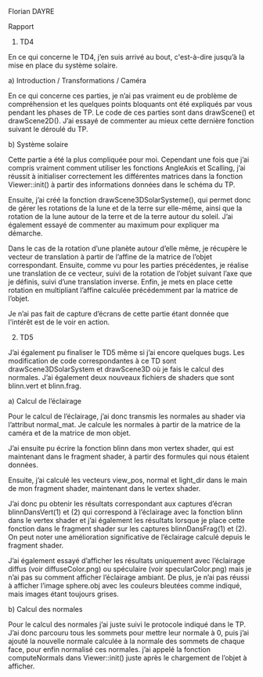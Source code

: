

Florian DAYRE



Rapport

1) TD4

En ce qui concerne le TD4, j’en suis arrivé au bout, c'est-à-dire jusqu’à la mise en place du
système solaire.

a) Introduction / Transformations / Caméra

En ce qui concerne ces parties, je n’ai pas vraiment eu de problème de compréhension et
les quelques points bloquants ont été expliqués par vous pendant les phases de TP. Le
code de ces parties sont dans drawScene() et drawScene2D(). J’ai essayé de commenter
au mieux cette dernière fonction suivant le déroulé du TP.

b) Système solaire

Cette partie a été la plus compliquée pour moi. Cependant une fois que j’ai compris vraiment
comment utiliser les fonctions AngleAxis et Scalling, j’ai réussit à initialiser correctement les
différentes matrices dans la fonction Viewer::init() à partir des informations données dans le
schéma du TP.

Ensuite, j’ai créé la fonction drawScene3DSolarSysteme(), qui permet donc de gérer les
rotations de la lune et de la terre sur elle-même, ainsi que la rotation de la lune autour de la
terre et de la terre autour du soleil. J’ai également essayé de commenter au maximum pour
expliquer ma démarche.

Dans le cas de la rotation d’une planète autour d’elle même, je récupère le vecteur de
translation à partir de l’affine de la matrice de l’objet correspondant. Ensuite, comme vu pour
les parties précédentes, je réalise une translation de ce vecteur, suivi de la rotation de l’objet
suivant l’axe que je définis, suivi d’une translation inverse. Enfin, je mets en place cette
rotation en multipliant l’affine calculée précédemment par la matrice de l’objet.

Je n’ai pas fait de capture d’écrans de cette partie étant donnée que l'intérêt est de le voir en
action.

2) TD5

J’ai également pu finaliser le TD5 même si j’ai encore quelques bugs. Les modification de
code correspondantes à ce TD sont drawScene3DSolarSystem et drawScene3D où je fais
le calcul des normales. J’ai également deux nouveaux fichiers de shaders que sont
blinn.vert et blinn.frag.

a) Calcul de l’éclairage

Pour le calcul de l’éclairage, j’ai donc transmis les normales au shader via l’attribut
normal\_mat. Je calcule les normales à partir de la matrice de la caméra et de la matrice de
mon objet.

J’ai ensuite pu écrire la fonction blinn dans mon vertex shader, qui est maintenant dans le
fragment shader, à partir des formules qui nous étaient données.

Ensuite, j’ai calculé les vecteurs view\_pos, normal et light\_dir dans le main de mon fragment
shader, maintenant dans le vertex shader.

J’ai donc pu obtenir les résultats correspondant aux captures d’écran blinnDansVert(1) et (2)
qui correspond à l’éclairage avec la fonction blinn dans le vertex shader et j’ai également les
résultats lorsque je place cette fonction dans le fragment shader sur les captures
blinnDansFrag(1) et (2). On peut noter une amélioration significative de l’éclairage calculé
depuis le fragment shader.

J’ai également essayé d’afficher les résultats uniquement avec l’éclairage diffus (voir
diffuseColor.png) ou spéculaire (voir specularColor.png) mais je n’ai pas su comment
afficher l’éclairage ambiant. De plus, je n’ai pas réussi à afficher l’image sphere.obj avec les
couleurs bleutées comme indiqué, mais images étant toujours grises.

b) Calcul des normales

Pour le calcul des normales j’ai juste suivi le protocole indiqué dans le TP. J’ai donc
parcouru tous les sommets pour mettre leur normale à 0, puis j’ai ajouté la nouvelle normale
calculée à la normale des sommets de chaque face, pour enfin normalisé ces normales. j’ai
appelé la fonction computeNormals dans Viewer::init() juste après le chargement de l’objet à
afficher.

